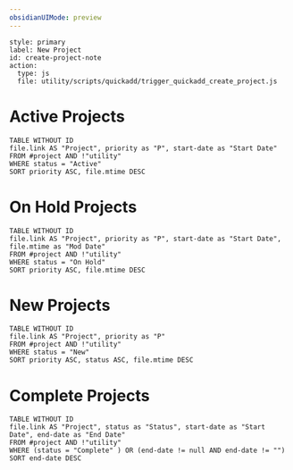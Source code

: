```yaml
---
obsidianUIMode: preview
---
```

```meta-bind-button
style: primary
label: New Project
id: create-project-note
action:
  type: js
  file: utility/scripts/quickadd/trigger_quickadd_create_project.js
```
# Active Projects
```dataview
TABLE WITHOUT ID 
file.link AS "Project", priority as "P", start-date as "Start Date"
FROM #project AND !"utility"
WHERE status = "Active"
SORT priority ASC, file.mtime DESC
```
# On Hold Projects
```dataview
TABLE WITHOUT ID 
file.link AS "Project", priority as "P", start-date as "Start Date", file.mtime as "Mod Date"
FROM #project AND !"utility"
WHERE status = "On Hold"
SORT priority ASC, file.mtime DESC
```
# New Projects
```dataview
TABLE WITHOUT ID 
file.link AS "Project", priority as "P"
FROM #project AND !"utility"
WHERE status = "New"
SORT priority ASC, status ASC, file.mtime DESC
```
# Complete Projects
```dataview
TABLE WITHOUT ID 
file.link AS "Project", status as "Status", start-date as "Start Date", end-date as "End Date"
FROM #project AND !"utility"
WHERE (status = "Complete" ) OR (end-date != null AND end-date != "")
SORT end-date DESC
```

